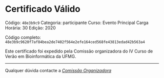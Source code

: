 # Certificado Válido

Código: `48e3b9c9`
Categoria: participante
Curso: Evento Principal
Carga Horária: 30
Edição: 2020


Código completo: `48e3b9c9620f7af84bea2de7402f564e2efe164ced568fe43813edad42b563a4`


Este certificado foi expedido pela Comissão organizadora do IV Curso de Verão em Bioinformática da UFMG.

----

Qualquer dúvida contacte a [_Comissão Organizadora_](<mailto:cursobioinfoufmg@gmail.com$subject=[Certificados]>)

